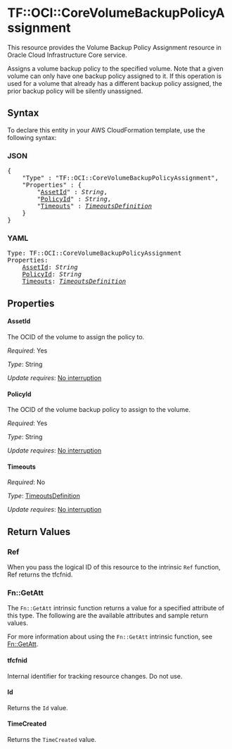 # TF::OCI::CoreVolumeBackupPolicyAssignment

This resource provides the Volume Backup Policy Assignment resource in Oracle Cloud Infrastructure Core service.

Assigns a volume backup policy to the specified volume. Note that a given volume can
only have one backup policy assigned to it. If this operation is used for a volume that already
has a different backup policy assigned, the prior backup policy will be silently unassigned.

## Syntax

To declare this entity in your AWS CloudFormation template, use the following syntax:

### JSON

<pre>
{
    "Type" : "TF::OCI::CoreVolumeBackupPolicyAssignment",
    "Properties" : {
        "<a href="#assetid" title="AssetId">AssetId</a>" : <i>String</i>,
        "<a href="#policyid" title="PolicyId">PolicyId</a>" : <i>String</i>,
        "<a href="#timeouts" title="Timeouts">Timeouts</a>" : <i><a href="timeoutsdefinition.md">TimeoutsDefinition</a></i>
    }
}
</pre>

### YAML

<pre>
Type: TF::OCI::CoreVolumeBackupPolicyAssignment
Properties:
    <a href="#assetid" title="AssetId">AssetId</a>: <i>String</i>
    <a href="#policyid" title="PolicyId">PolicyId</a>: <i>String</i>
    <a href="#timeouts" title="Timeouts">Timeouts</a>: <i><a href="timeoutsdefinition.md">TimeoutsDefinition</a></i>
</pre>

## Properties

#### AssetId

The OCID of the volume to assign the policy to.

_Required_: Yes

_Type_: String

_Update requires_: [No interruption](https://docs.aws.amazon.com/AWSCloudFormation/latest/UserGuide/using-cfn-updating-stacks-update-behaviors.html#update-no-interrupt)

#### PolicyId

The OCID of the volume backup policy to assign to the volume.

_Required_: Yes

_Type_: String

_Update requires_: [No interruption](https://docs.aws.amazon.com/AWSCloudFormation/latest/UserGuide/using-cfn-updating-stacks-update-behaviors.html#update-no-interrupt)

#### Timeouts

_Required_: No

_Type_: <a href="timeoutsdefinition.md">TimeoutsDefinition</a>

_Update requires_: [No interruption](https://docs.aws.amazon.com/AWSCloudFormation/latest/UserGuide/using-cfn-updating-stacks-update-behaviors.html#update-no-interrupt)

## Return Values

### Ref

When you pass the logical ID of this resource to the intrinsic `Ref` function, Ref returns the tfcfnid.

### Fn::GetAtt

The `Fn::GetAtt` intrinsic function returns a value for a specified attribute of this type. The following are the available attributes and sample return values.

For more information about using the `Fn::GetAtt` intrinsic function, see [Fn::GetAtt](https://docs.aws.amazon.com/AWSCloudFormation/latest/UserGuide/intrinsic-function-reference-getatt.html).

#### tfcfnid

Internal identifier for tracking resource changes. Do not use.

#### Id

Returns the <code>Id</code> value.

#### TimeCreated

Returns the <code>TimeCreated</code> value.

